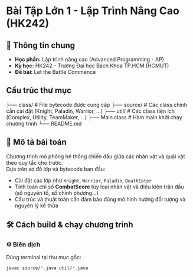 # Bài Tập Lớn 1 - Lập Trình Nâng Cao (HK242)

## 🔰 Thông tin chung
- **Học phần:** Lập trình nâng cao (Advanced Programming - AP)
- **Kỳ học:** HK242 - Trường Đại học Bách Khoa TP.HCM (HCMUT)
- **Đề bài:** Let the Battle Commence

## Cấu trúc thư mục

├── class/          # File bytecode được cung cấp
├── source/         # Các class chính cần cài đặt (Knight, Paladin, Warrior, ...)
├── util/           # Các class tiện ích (Complex, Utility, TeamMaker, ...)
├── Main.class      # Hàm main khởi chạy chương trình
└── README.md       

## 📄 Mô tả bài toán
Chương trình mô phỏng hệ thống chiến đấu giữa các nhân vật và quái vật theo quy tắc cho trước.  
Dựa trên sơ đồ lớp và bytecode ban đầu:
- Cài đặt các lớp như `Knight`, `Warrior`, `Paladin`, `DeathEater`
- Tính toán chỉ số **CombatScore** tùy loại nhân vật và điều kiện trận đấu (số nguyên tố, số chính phương...)
- Cấu trúc và thuật toán cần đảm bảo đúng mô hình hướng đối tượng và nguyên lý kế thừa

## 🛠 Cách build & chạy chương trình

### ⚙️ Biên dịch
Dùng terminal tại thư mục gốc:
```bash
javac source/*.java util/*.java
